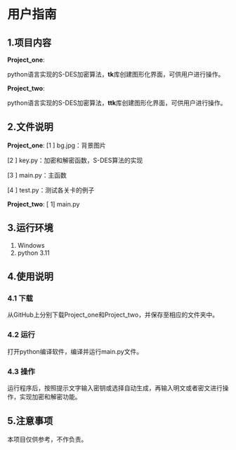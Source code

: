 # 用户指南


## 1.项目内容
 

**Project_one**:

python语言实现的S-DES加密算法，**tk**库创建图形化界面，可供用户进行操作。

**Project_two**:

python语言实现的S-DES加密算法，**ttk**库创建图形化界面，可供用户进行操作。



## 2.文件说明
**Project_one**:
[1 ] bg.jpg：背景图片

[2 ] key.py：加密和解密函数，S-DES算法的实现

[3 ] main.py：主函数

[4 ] test.py：测试各关卡的例子


**Project_two**:
 [ 1] main.py

## 3.运行环境

 1. Windows
 2. python  3.11


## 4.使用说明

### 4.1  下载
从GitHub上分别下载Project_one和Project_two，并保存至相应的文件夹中。

### 4.2  运行
打开python编译软件，编译并运行main.py文件。

### 4.3  操作
运行程序后，按照提示文字输入密钥或选择自动生成，再输入明文或者密文进行操作，实现加密和解密功能。


## 5.注意事项

 本项目仅供参考，不作负责。
